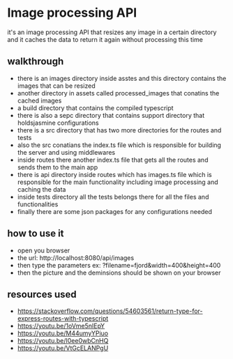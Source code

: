 # Image processing API
it's an image processing API that resizes any image in a certain directory and it caches the data to return it again without processing this time

## walkthrough
- there is an images directory inside asstes and this directory contains the images that can be resized
- another directory in assets called processed_images that conatins the cached images
- a build directory that contains the compiled typescript
- there is also a sepc directory that contains support directory that holdsjasmine configurations
- there is a src directory that has two more directories for the routes and tests
- also the src conatians the index.ts file which is responsible for building the server and using middlewares
- inside routes there another index.ts file that gets all the routes and sends them to the main app
- there is api directory inside routes which has images.ts file which is responsible for the main functionality including image processing and caching the data
- inside tests directory all the tests belongs there for all the files and functionalities
- finally there are some json packages for any configurations needed

## how to use it
- open you browser
- the url: http://localhost:8080/api/images
- then type the parameters ex: ?filename=fjord&width=400&height=400
- then the picture and the deminsions should be shown on your browser

## resources used
- https://stackoverflow.com/questions/54603561/return-type-for-express-routes-with-typescript
- https://youtu.be/1oVme5nIEpY
- https://youtu.be/M44umyYPiuo
- https://youtu.be/I0ee0wbCnHQ
- https://youtu.be/VtGcELANPgU
